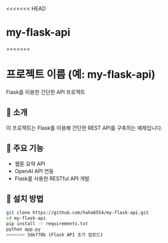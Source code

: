 <<<<<<< HEAD
# my-flask-api
=======
# 프로젝트 이름 (예: my-flask-api)
Flask를 이용한 간단한 API 프로젝트

## 📌 소개
이 프로젝트는 Flask를 이용해 간단한 REST API를 구축하는 예제입니다.

## 🚀 주요 기능
- 웹툰 요약 API
- OpenAI API 연동
- Flask를 사용한 RESTful API 개발

## 🔧 설치 방법
```sh
git clone https://github.com/haha6554/my-flask-api.git
cd my-flask-api
pip install -r requirements.txt
python app.py
>>>>>>> 3de778b (Flask API 초기 업로드)
